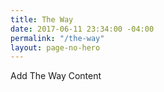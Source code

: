 ```yaml
---
title: The Way
date: 2017-06-11 23:34:00 -04:00
permalink: "/the-way"
layout: page-no-hero
---
```


Add The Way Content